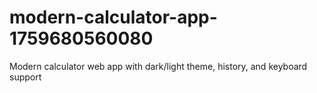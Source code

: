 # modern-calculator-app-1759680560080
Modern calculator web app with dark/light theme, history, and keyboard support
